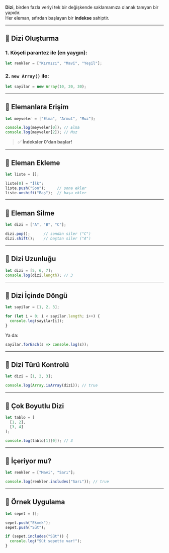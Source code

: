 
**Dizi**, birden fazla veriyi tek bir değişkende saklamamıza olanak tanıyan bir yapıdır.  
Her eleman, sıfırdan başlayan bir **indekse** sahiptir.

---

## 🔹 Dizi Oluşturma

### 1. Köşeli parantez ile (en yaygın):

```js
let renkler = ["Kırmızı", "Mavi", "Yeşil"];
```

### 2. `new Array()` ile:

```js
let sayilar = new Array(10, 20, 30);
```

---

## 🔹 Elemanlara Erişim

```js
let meyveler = ["Elma", "Armut", "Muz"];

console.log(meyveler[0]); // Elma
console.log(meyveler[2]); // Muz
```

>  ✅ **İndeksler 0'dan başlar!**

---

## 🔹 Eleman Ekleme

```js
let liste = [];

liste[0] = "İlk";
liste.push("Son");     // sona ekler
liste.unshift("Baş");  // başa ekler
```

---

## 🔹 Eleman Silme

```js
let dizi = ["A", "B", "C"];

dizi.pop();      // sondan siler ("C")
dizi.shift();    // baştan siler ("A")
```

---

## 🔹 Dizi Uzunluğu

```js
let dizi = [5, 6, 7];
console.log(dizi.length); // 3
```

---

## 🔹 Dizi İçinde Döngü

```js
let sayilar = [1, 2, 3];

for (let i = 0; i < sayilar.length; i++) {
  console.log(sayilar[i]);
}
```

Ya da:

```js
sayilar.forEach(s => console.log(s));
```

---

## 🔹 Dizi Türü Kontrolü

```js
let dizi = [1, 2, 3];

console.log(Array.isArray(dizi)); // true
```

---

## 🔹 Çok Boyutlu Dizi

```js
let tablo = [
  [1, 2],
  [3, 4]
];

console.log(tablo[1][0]); // 3
```

---
## 🔹 İçeriyor mu?

```js
let renkler = ["Mavi", "Sarı"];

console.log(renkler.includes("Sarı")); // true
```

---

## 🔹 Örnek Uygulama

```js
let sepet = [];

sepet.push("Ekmek");
sepet.push("Süt");

if (sepet.includes("Süt")) {
  console.log("Süt sepette var!");
}
```
